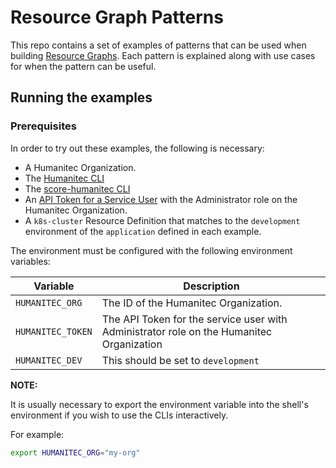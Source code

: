 # Resource Graph Patterns

This repo contains a set of examples of patterns that can be used when building [Resource Graphs](https://developer.humanitec.com/platform-orchestrator/resources/resource-graph/). Each pattern is explained along with use cases for when the pattern can be useful.

## Running the examples

### Prerequisites

In order to try out these examples, the following is necessary:

- A Humanitec Organization.
- The [Humanitec CLI](https://developer.humanitec.com/platform-orchestrator/cli/)
- The [score-humanitec CLI](https://github.com/score-spec/score-humanitec/releases/latest)
- An [API Token for a Service User](https://developer.humanitec.com/platform-orchestrator/security/service-users) with the Administrator role on the Humanitec Organization.
- A `k8s-cluster` Resource Definition that matches to the `development` environment of the `application` defined in each example.

The environment must be configured with the following environment variables:

| Variable | Description |
| --- | --- |
| `HUMANITEC_ORG` | The ID of the Humanitec Organization. |
| `HUMANITEC_TOKEN` | The API Token for the service user with Administrator role on the Humanitec Organization |
| `HUMANITEC_DEV` | This should be set to `development` | 

**NOTE:**

It is usually necessary to export the environment variable into the shell's environment if you wish to use the CLIs interactively.

For example:
```bash
export HUMANITEC_ORG="my-org"
```